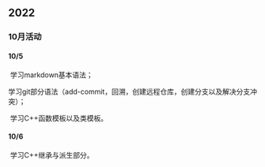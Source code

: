 

## 2022

### 10月活动

#### 10/5

​	学习markdown基本语法；

​	学习git部分语法（add-commit，回溯，创建远程仓库，创建分支以及解决分支冲突）；

​	学习C++函数模板以及类模板。

#### 10/6

​	学习C++继承与派生部分。